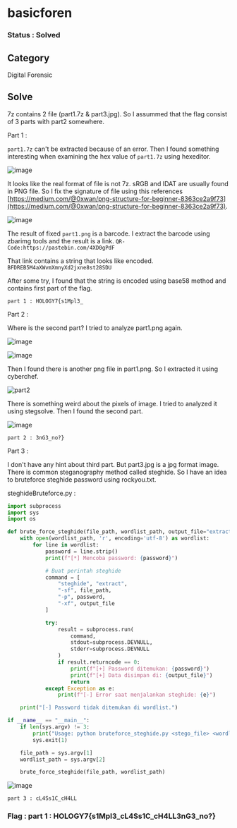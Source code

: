 # basicforen

### Status : Solved

## Category
Digital Forensic

## Solve
7z contains 2 file (part1.7z & part3.jpg). So I assummed that the flag consist of 3 parts with part2 somewhere.

Part 1 : 

`part1.7z` can't be extracted because of an error. Then I found something interesting when examining the hex value of `part1.7z` using hexeditor.

![image](https://github.com/user-attachments/assets/d7740cfc-00e8-4c33-b67a-aeb154ecf5c6)

It looks like the real format of file is not 7z. sRGB and IDAT are usually found in PNG file. So I fix the signature of file using this references [https://medium.com/@0xwan/png-structure-for-beginner-8363ce2a9f73](https://medium.com/@0xwan/png-structure-for-beginner-8363ce2a9f73).

![image](https://github.com/user-attachments/assets/75d99533-ff05-4589-ad41-338cca58b4fa)

The result of fixed `part1.png` is a barcode. I extract the barcode using zbarimg tools and the result is a link. `QR-Code:https://pastebin.com/4XD0gPdF`

That link contains a string that looks like encoded. `BFDREB5M4aXWvmXmnyXd2jxne8st28SDU`

After some try, I found that the string is encoded using base58 method and contains first part of the flag.

``part 1 : HOLOGY7{s1Mpl3_``

Part 2 :

Where is the second part? I tried to analyze part1.png again.

![image](https://github.com/user-attachments/assets/73511501-ea56-4931-bfec-f512b9d5daf9)

![image](https://github.com/user-attachments/assets/8145aec5-3d14-4b6e-b2fb-31303554c10a)

Then I found there is another png file in part1.png. So I extracted it using cyberchef.

![part2](https://github.com/user-attachments/assets/00863c60-a56e-4f7c-9fd0-5d4abcb22963)

There is something weird about the pixels of image. I tried to analyzed it using stegsolve. Then I found the second part.

![image](https://github.com/user-attachments/assets/679c3dcf-ca2d-4ae0-9a63-56165b266052)

``part 2 : 3nG3_no?}``

Part 3 : 

I don't have any hint about third part. But part3.jpg is a jpg format image. There is common steganography method called steghide. So I have an idea to bruteforce steghide password using rockyou.txt.

steghideBruteforce.py :

```python
import subprocess
import sys
import os

def brute_force_steghide(file_path, wordlist_path, output_file="extracted.txt"):
    with open(wordlist_path, 'r', encoding='utf-8') as wordlist:
        for line in wordlist:
            password = line.strip()
            print(f"[*] Mencoba password: {password}")

            # Buat perintah steghide
            command = [
                "steghide", "extract",
                "-sf", file_path,
                "-p", password,
                "-xf", output_file
            ]

            try:
                result = subprocess.run(
                    command,
                    stdout=subprocess.DEVNULL,
                    stderr=subprocess.DEVNULL
                )
                if result.returncode == 0:
                    print(f"[+] Password ditemukan: {password}")
                    print(f"[+] Data disimpan di: {output_file}")
                    return
            except Exception as e:
                print(f"[-] Error saat menjalankan steghide: {e}")

    print("[-] Password tidak ditemukan di wordlist.")

if __name__ == "__main__":
    if len(sys.argv) != 3:
        print("Usage: python bruteforce_steghide.py <stego_file> <wordlist_path>")
        sys.exit(1)

    file_path = sys.argv[1]
    wordlist_path = sys.argv[2]

    brute_force_steghide(file_path, wordlist_path)
```

![image](https://github.com/user-attachments/assets/23aa68f9-5ebc-4fd8-8ee3-7081e7469a83)

``part 3 : cL4Ss1C_cH4LL``

### Flag : part 1 : HOLOGY7{s1Mpl3_cL4Ss1C_cH4LL3nG3_no?}
